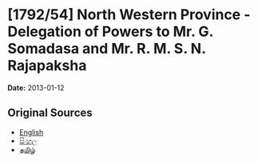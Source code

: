 # [1792/54] North Western Province - Delegation of Powers to Mr. G. Somadasa and Mr. R. M. S. N. Rajapaksha

**Date:** 2013-01-12

## Original Sources

- [English](https://documents.gov.lk/view/extra-gazettes/2013/1/1792-54_E.pdf)
- [සිංහල](https://documents.gov.lk/view/extra-gazettes/2013/1/1792-54_S.pdf)
- [தமிழ்](https://documents.gov.lk/view/extra-gazettes/2013/1/1792-54_T.pdf)
